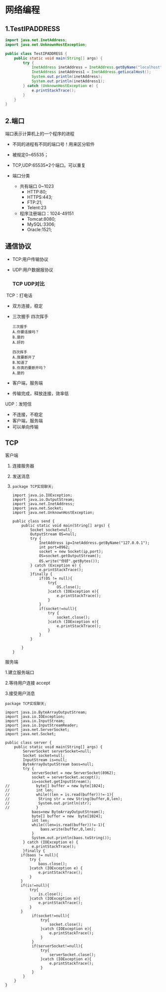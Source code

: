 # 网络编程

## 1.TestIPADDRESS

```java
import java.net.InetAddress;
import java.net.UnknownHostException;

public class TestIPADDRESS {
    public static void main(String[] args) {
        try {
            InetAddress inetAddress = InetAddress.getByName("localhost");
            InetAddress inetAddress1 = InetAddress.getLocalHost();
            System.out.println(inetAddress);
            System.out.println(inetAddress1);
        } catch (UnknownHostException e) {
            e.printStackTrace();
        }
    }
}
```

## 2.端口

端口表示计算机上的一个程序的进程

- 不同的进程有不同的端口号！用来区分软件

- 被规定0~65535；

- TCP,UDP:65535*2个端口。可以重复

- 端口分类
  - 共有端口 0~1023
    - HTTP:80;
    - HTTPS:443;
    - FTP:21;
    - Telent:23
  - 程序注册端口：1024-49151
    - Tomcat:8080;
    - MySQL:3306;
    - Oracle:1521;


## 通信协议

- TCP:用户传输协议

- UDP:用户数据报协议

  ###  TCP UDP对比

​       TCP：打电话

- 双方连接，稳定

- 三次握手 四次挥手

  ~~~ 
  三次握手
  A.你要连接吗？
  B.是的
  A.好的
  
  四次挥手
  A.我要断开了
  B.知道了
  B.你真的要断开吗？
  A.是的
  ~~~

  

- 客户端，服务端

- 传输完成，释放连接，效率低

UDP：发短信

- 不连接，不稳定
- 客户端，服务端
- 可以单向传输

## TCP

客户端

1. 连接服务器

2. 发送消息

3. ```
   package TCP实现聊天;
   
   import java.io.IOException;
   import java.io.OutputStream;
   import java.net.InetAddress;
   import java.net.Socket;
   import java.net.UnknownHostException;
   
   public class send {
       public static void main(String[] args) {
           Socket socket=null;
           OutputStream OS=null;
           try {
               InetAddress ip=InetAddress.getByName("127.0.0.1");
               int port=8962;
               socket = new Socket(ip,port);
               OS=socket.getOutputStream();
               OS.write("你好".getBytes());
           } catch (Exception e) {
               e.printStackTrace();
           }finally {
               if(OS != null){
                   try{
                       OS.close();
                   }catch (IOException e){
                       e.printStackTrace();
                   }
               }
               if(socket!=null){
                   try {
                       socket.close();
                   }catch (IOException e){
                       e.printStackTrace();
                   }
               }
           }
   
       }
   }
   ```

服务端

1.建立服务端口

2.等待用户连接 accept

3.接受用户消息

```
package TCP实现聊天;

import java.io.ByteArrayOutputStream;
import java.io.IOException;
import java.io.InputStream;
import java.io.InputStreamReader;
import java.net.ServerSocket;
import java.net.Socket;

public class server {
    public static void main(String[] args) {
        ServerSocket serverSocket=null;
        Socket socket=null;
        InputStream is=null;
        ByteArrayOutputStream baos=null;
        try {
            serverSocket = new ServerSocket(8962);
            socket = serverSocket.accept();
            is=socket.getInputStream();
//            byte[] buffer = new byte[1024];
//            int len;
//            while((len = is.read(buffer))!=-1){
//             String str = new String(buffer,0,len);
//             System.out.println(str);
//            }
            baos=new ByteArrayOutputStream();
            byte[] buffer = new  byte[1024];
            int len;
            while((len=is.read(buffer))!=-1){
                baos.write(buffer,0,len);
            }
            System.out.println(baos.toString());
        } catch (IOException e) {
            e.printStackTrace();
        }finally {
       if(baos != null){
           try {
               baos.close();
           }catch (IOException e) {
               e.printStackTrace();
           }
       }
       if(is!=null){
           try{
               is.close();
           }catch (IOException e){
               e.printStackTrace();
           }
       }
            if(socket!=null){
                try{
                    socket.close();
                }catch (IOException e){
                    e.printStackTrace();
                }
            }
            if(serverSocket!=null){
                try{
                    serverSocket.close();
                }catch (IOException e){
                    e.printStackTrace();
                }
            }
        }
    }
}
```